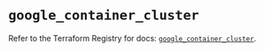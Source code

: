 # `google_container_cluster`

Refer to the Terraform Registry for docs: [`google_container_cluster`](https://registry.terraform.io/providers/hashicorp/google-beta/6.11.1/docs/resources/google_container_cluster).

